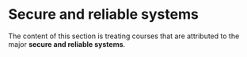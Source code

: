 # Secure and reliable systems

The content of this section is treating courses that are attributed to the major **secure and reliable systems**.